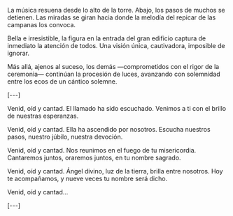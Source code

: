 La música resuena desde lo alto de la torre. Abajo, los pasos de muchos se detienen. Las miradas se giran hacia donde la melodía del repicar de las campanas los convoca.

Bella e irresistible, la figura en la entrada del gran edificio captura de inmediato la atención de todos. Una visión única, cautivadora, imposible de ignorar.

Más allá, ajenos al suceso, los demás —comprometidos con el rigor de la ceremonia— continúan la procesión de luces, avanzando con solemnidad entre los ecos de un cántico solemne.

[---]

Venid, oíd y cantad.
El llamado ha sido escuchado.
Venimos a ti con el brillo de nuestras esperanzas.

Venid, oíd y cantad.
Ella ha ascendido por nosotros.
Escucha nuestros pasos, nuestro júbilo, nuestra devoción.

Venid, oíd y cantad.
Nos reunimos en el fuego de tu misericordia.
Cantaremos juntos, oraremos juntos, en tu nombre sagrado.

Venid, oíd y cantad.
Ángel divino, luz de la tierra, brilla entre nosotros.
Hoy te acompañamos, y nueve veces tu nombre será dicho.

Venid, oíd y cantad…

[---]

